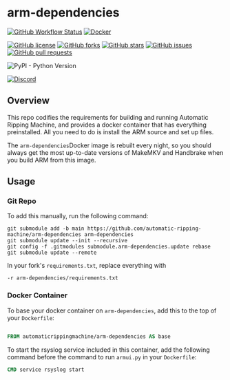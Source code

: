 # arm-dependencies

[![GitHub Workflow Status](https://img.shields.io/github/workflow/status/automatic-ripping-machine/arm-dependencies/publish-image)](https://github.com/automatic-ripping-machine/arm-dependencies/actions/workflows/publish-image.yml)
[![Docker](https://img.shields.io/docker/pulls/automaticrippingmachine/arm-dependencies.svg)](https://hub.docker.com/r/automaticrippingmachine/arm-dependencies)

[![GitHub license](https://img.shields.io/github/license/automatic-ripping-machine/arm-dependencies)](https://github.com/automatic-ripping-machine/arm-dependencies/blob/main/LICENSE)
[![GitHub forks](https://img.shields.io/github/forks/automatic-ripping-machine/arm-dependencies)](https://github.com/automatic-ripping-machine/arm-dependencies/network)
[![GitHub stars](https://img.shields.io/github/stars/automatic-ripping-machine/arm-dependencies)](https://github.com/automatic-ripping-machine/arm-dependencies/stargazers)
[![GitHub issues](https://img.shields.io/github/issues/automatic-ripping-machine/arm-dependencies)](https://github.com/automatic-ripping-machine/arm-dependencies/issues)
[![GitHub pull requests](https://img.shields.io/github/issues-pr/automatic-ripping-machine/arm-dependencies)](https://github.com/automatic-ripping-machine/arm-dependencies/pulls)

![PyPI - Python Version](https://img.shields.io/pypi/pyversions/django)

[![Discord](https://img.shields.io/discord/576479573886107699)](https://discord.gg/FUSrn8jUcR)

## Overview
This repo codifies the requirements for building and running Automatic Ripping Machine, and provides a docker container that has everything preinstalled. All you need to do is install the ARM source and set up files.

The `arm-dependencies`Docker image is rebuilt every night, so you should always get the most up-to-date versions of MakeMKV and Handbrake when you build ARM from this image.


## Usage
### Git Repo
To add this manually, run the following command:
```shell
git submodule add -b main https://github.com/automatic-ripping-machine/arm-dependencies arm-dependencies
git submodule update --init --recursive
git config -f .gitmodules submodule.arm-dependencies.update rebase
git submodule update --remote
```

In your fork's `requirements.txt`, replace everything with
```text
-r arm-dependencies/requirements.txt
```

### Docker Container
To base your docker container on `arm-dependencies`, add this to the top of your `Dockerfile`:
```dockerfile

FROM automaticrippingmachine/arm-dependencies AS base
```

To start the rsyslog service included in this container, add the following command before the command to run `armui.py` in your `Dockerfile`:
```dockerfile
CMD service rsyslog start

```

